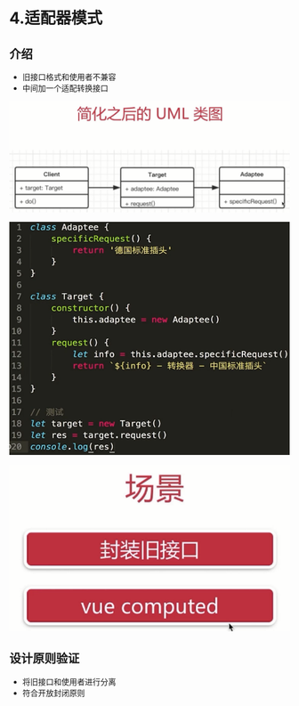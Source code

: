 # 4.适配器模式

## 介绍

* 旧接口格式和使用者不兼容
* 中间加一个适配转换接口

![](../.gitbook/assets/微信截图_20181007151711.png)

![](../.gitbook/assets/微信截图_20181007152016.png)

![](../.gitbook/assets/微信截图_20181007152041.png)

## 设计原则验证

* 将旧接口和使用者进行分离
* 符合开放封闭原则

